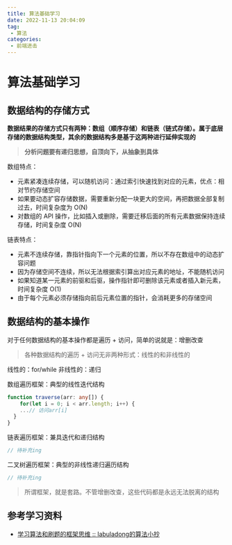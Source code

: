 ```yaml
---
title: 算法基础学习
date: 2022-11-13 20:04:09
tag:
 - 算法
categories:
 - 前端进击
---
```

# 算法基础学习
## 数据结构的存储方式
**数据结果的存储方式只有两种：数组（顺序存储）和链表（链式存储）。属于底层存储的数据结构类型，其余的数据结构多是基于这两种进行延伸实现的**

> **分析问题要有递归思想，自顶向下，从抽象到具体**

数组特点：

- 元素紧凑连续存储，可以随机访问：通过索引快速找到对应的元素，优点：相对节约存储空间
- 如果要动态扩容存储数据，需要重新分配一块更大的空间，再把数据全部复制过去，时间复杂度为 O(N)
- 对数组的 API 操作，比如插入或删除，需要迁移后面的所有元素数据保持连续存储，时间复杂度 O(N)

链表特点：

- 元素不连续存储，靠指针指向下一个元素的位置，所以不存在数组中的动态扩容问题
- 因为存储空间不连续，所以无法根据索引算出对应元素的地址，不能随机访问
- 如果知道某一元素的前驱和后驱，操作指针即可删除该元素或者插入新元素，时间复杂度 O(1)
- 由于每个元素必须存储指向前后元素位置的指针，会消耗更多的存储空间

## 数据结构的基本操作
对于任何数据结构的基本操作都是遍历 + 访问，简单的说就是：增删改查
> 各种数据结构的遍历 + 访问无非两种形式：线性的和非线性的

线性的：for/while
非线性的：递归

数组遍历框架：典型的线性迭代结构
```typescript
function traverse(arr: any[]) {
	for(let i = 0; i < arr.length; i++) {
    ...// 访问arr[i]
  }
}
```

链表遍历框架：兼具迭代和递归结构
```typescript
// 待补充ing
```

二叉树遍历框架：典型的非线性递归遍历结构
```typescript
// 待补充ing
```

> 所谓框架，就是套路。不管增删改查，这些代码都是永远无法脱离的结构

## 参考学习资料

- [学习算法和刷题的框架思维 :: labuladong的算法小抄](https://labuladong.github.io/algo/1/2/)
